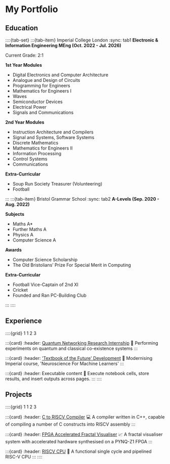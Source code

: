 # My Portfolio


## Education

::::{tab-set}
:::{tab-item} Imperial College London
:sync: tab1
**Electronic & Information Engineering MEng (Oct. 2022 - Jul. 2026)**

Current Grade: 2:1

**1st Year Modules**

* Digital Electronics and Computer Architecture
* Analogue and Design of Circuits
* Programming for Engineers
* Mathematics for Engineers I
* Waves
* Semiconductor Devices
* Electrical Power
* Signals and Communications

**2nd Year Modules**

* Instruction Architecture and Compilers
* Signal and Systems, Software Systems
* Discrete Mathematics
* Mathematics for Engineers II
* Information Processing
* Control Systems
* Communications

**Extra-Curricular**

* Soup Run Society Treasurer (Volunteering)
* Football

:::
:::{tab-item} Bristol Grammar School
:sync: tab2
**A-Levels (Sep. 2020 - Aug. 2022)**

**Subjects**

* Maths A*
* Further Maths A
* Physics A
* Computer Science A

**Awards**

* Computer Science Scholarship
* The Old Bristolians’ Prize For Special Merit in Computing

**Extra-Curricular**

* Football Vice-Captain of 2nd XI
* Cricket
* Founded and Ran PC-Building Club

:::
::::


## Experience

::::{grid} 1 1 2 3

:::{card}
:header: [Quantum Networking Research Internship](https://alexseferidis.github.io/uob) 📡
Performing experiments on quantum and classical co-existence systems
:::

:::{card}
:header: ['Textbook of the Future' Development](https://alexseferidis.github.io/utop) 📖
Modernising Imperial course, 'Neuroscience For Machine Learners' 
:::

:::{card}
:header: Executable content 🔁
Execute notebook cells, store results, and insert outputs across pages.
:::
::::

## Projects

::::{grid} 1 1 2 3

:::{card}
:header: [C to RISCV Compiler](https://alexseferidis.github.io/compiler) 💻
A compiler written in C++, capable of compiling a number of C constructs into RISCV assembly
:::

:::{card}
:header: [FPGA Accelerated Fractal Visualiser](https://alexseferidis.github.io/mathsacc) 📈
A fractal visualiser system with accelerated hardware synthesised on a PYNQ-Z1
FPGA
:::

:::{card}
:header: [RISCV CPU](https://alexseferidis.github.io/riscv-cpu) 🔁
A functional single cycle and pipelined RISC-V CPU
:::
::::